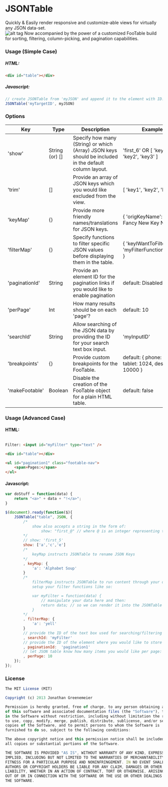 # JSONTable
Quickly & Easily render responsive and customize-able views for virtually any JSON data-set.  
![alt tag](https://raw.github.com/6eDesign/JSONTable/master/lib/img/example.png)
Now accompanied by the power of a customized FooTable build for sorting, filtering, column-picking, and pagination capabilities.  

### Usage (Simple Case)
##### HTML:
````html
<div id="table"></div>

```` 
##### Javascript: 
````js
// create JSONTable from 'myJSON' and append it to the element with ID: 'myTargetId':
JSONTable('myTargetID', myJSON) 
````

### Options
Key | Type | Description | Example
--- | --- | --- | ---
'show' | String (or) [] | Specify how many (String) or which (Array) JSON keys should be included in the default column layout. | 'first_6' OR [ 'key1', 'key2', 'key3' ]
'trim' | [] | Provide an array of JSON keys which you would like excluded from the view. | [ 'key1', 'key2', 'key3' ]
'keyMap' | {} | Provide more friendly names/translations for JSON keys. | { 'origKeyName': 'My Fancy New Key Name' } 
'filterMap' | {} | Specify functions to filter specific JSON values before displaying them in the table. | { 'keyIWantToFilter': 'myFilterFunctionsName' } 
'paginationId' | String | Provide an element ID for the pagination links if you would like to enable pagination | default: Disabled
'perPage' | Int | How many results should be on each 'page'? | default: 10
'searchId' | String | Allow searching of the JSON data by providing the ID for your search text box input. | 'myInputID'
'breakpoints' | {} | Provide custom breakpoints for the FooTable. | default: { phone: 480, tablet: 1024, desktop: 10000 }
'makeFootable' | Boolean | Disable the creation of the FooTable object for a plain HTML table. | default: false

### Usage (Advanced Case)

#### HTML: 
````html 

Filter: <input id="myFilter" type="text" /> 

<div id="table"></div>

<ul id="pagination1" class="footable-nav">
	<span>Pages:</span>
</ul>

````

#### Javascript: 
````js
var doStuff = function(data) { 
	return "<a>" + data + "!</a>"; 
}

$(document).ready(function($){
	JSONTable("table", JSON, { 
		/*
			show also accepts a string in the form of: 
				show: "first_@" // where @ is an integer representing the number of cols to show
		*/ 
		// show: 'first_5'
		show: ['a','c','e'] 
		/*
			keyMap instructs JSONTable to rename JSON Keys
		*/
		, keyMap: { 
			'a': 'Alphabet Soup'
		}
		/*
			filterMap instructs JSONTable to run content through your own custom filter functions.  
			setup your filter functions like so: 

			var myFilter = function(data) { 
				// manipulate your data here and then: 
				return data; // so we can render it into the JSONTable
			}
		*/
		, filterMap: { 
			'a': 'yell'
		}
		// provide the ID of the text box used for searching/filtering JSON data: 
		, searchId: 'myFilter'
		// provide the ID of the element where you would like to store your pagination links: 
		, paginationId:  'pagination1'
		// let JSON table know how many items you would like per page: 
		, perPage: 10
	}); 
}); 
````

### License
````js
The MIT License (MIT)

Copyright (c) 2013 Jonathan Greenemeier

Permission is hereby granted, free of charge, to any person obtaining a copy
of this software and associated documentation files (the "Software"), to deal
in the Software without restriction, including without limitation the rights
to use, copy, modify, merge, publish, distribute, sublicense, and/or sell
copies of the Software, and to permit persons to whom the Software is
furnished to do so, subject to the following conditions:

The above copyright notice and this permission notice shall be included in
all copies or substantial portions of the Software.

THE SOFTWARE IS PROVIDED "AS IS", WITHOUT WARRANTY OF ANY KIND, EXPRESS OR
IMPLIED, INCLUDING BUT NOT LIMITED TO THE WARRANTIES OF MERCHANTABILITY,
FITNESS FOR A PARTICULAR PURPOSE AND NONINFRINGEMENT. IN NO EVENT SHALL THE
AUTHORS OR COPYRIGHT HOLDERS BE LIABLE FOR ANY CLAIM, DAMAGES OR OTHER
LIABILITY, WHETHER IN AN ACTION OF CONTRACT, TORT OR OTHERWISE, ARISING FROM,
OUT OF OR IN CONNECTION WITH THE SOFTWARE OR THE USE OR OTHER DEALINGS IN
THE SOFTWARE.
````